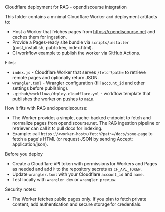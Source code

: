 Cloudflare deployment for RAG - opendiscourse integration

This folder contains a minimal Cloudflare Worker and deployment artifacts to:

- Host a Worker that fetches pages from https://opendiscourse.net and caches them for ingestion.
- Provide a Pages-ready site bundle via `scripts/installer` (post_install.sh, public key, index.html).
- CI workflow example to publish the worker via GitHub Actions.

Files:
- `index.js` - Cloudflare Worker that serves `/fetch?path=` to retrieve remote pages and optionally return JSON.
- `wrangler.toml` - Wrangler configuration (fill `account_id` and other settings before publishing).
- `.github/workflows/deploy-cloudflare.yml` - workflow template that publishes the worker on pushes to `main`.

How it fits with RAG and opendiscourse:
- The Worker provides a simple, cache-backed endpoint to fetch and normalize pages from opendiscourse.net. The RAG ingestion pipeline or retriever can call it to pull docs for indexing.
- Example: call `https://<worker-host>/fetch?path=/docs/some-page` to fetch a page's HTML (or request JSON by sending Accept: application/json).

Before you deploy
- Create a Cloudflare API token with permissions for Workers and Pages as needed and add it to the repository secrets as `CF_API_TOKEN`.
- Update `wrangler.toml` with your Cloudflare `account_id` and `name`.
- Test locally with `wrangler dev` or `wrangler preview`.

Security notes:
- The Worker fetches public pages only. If you plan to fetch private content, add authentication and secure storage for credentials.
